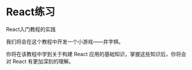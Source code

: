 # React练习

React入门教程的实践

我们将会在这个教程中开发一个小游戏——井字棋。

你将在该教程中学到关于构建 React 应用的基础知识，掌握这些知识后，你将会对 React 有更加深刻的理解。